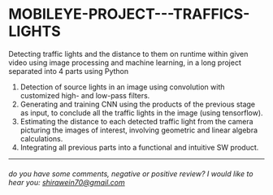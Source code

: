 # MOBILEYE-PROJECT---TRAFFICS-LIGHTS
Detecting traffic lights and the distance to them on runtime within given video using image processing and machine learning, in a long project separated into 4 parts using Python

1. Detection of source lights in an image using convolution with customized
high- and low-pass filters.
2. Generating and training CNN using the products of the previous stage as
input, to conclude all the traffic lights in the image (using tensorflow).
3. Estimating the distance to each detected traffic
light from the camera picturing the images of interest, involving geometric
and linear algebra calculations.
4. Integrating all previous parts into a functional and intuitive SW product.

---------------------------------------------
###### do you have some comments, negative or positive review? I would like to hear you: shirawein70@gmail.com

